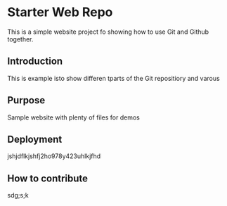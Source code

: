 # Starter Web Repo

This is a simple website project fo showing how to use Git and Github together.

## Introduction
This is example isto show differen tparts of the Git repositiory and varous

## Purpose

Sample website with plenty of files for demos

## Deployment
jshjdflkjshfj2ho978y423uhlkjfhd

## How to contribute

sdg;s;k